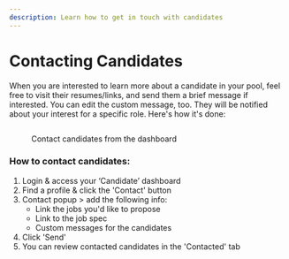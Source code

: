 ```yaml
---
description: Learn how to get in touch with candidates
---
```


# Contacting Candidates

When you are interested to learn more about a candidate in your pool, feel free to visit their resumes/links, and send them a brief message if interested. You can edit the custom message, too. They will be notified about your interest for a specific role. Here's how it's done:

<figure><img src="../../.gitbook/assets/https___techtree.dev_dashboard_company_candidates - 12 January 2023 (2).gif" alt=""><figcaption><p>Contact candidates from the dashboard</p></figcaption></figure>

### How to contact candidates:

1. Login & access your ‘Candidate’ dashboard
2. Find a profile & click the 'Contact' button
3. Contact popup > add the following info:
   * Link the jobs you'd like to propose
   * Link to the job spec
   * Custom messages for the candidates
4. Click 'Send'
5. You can review contacted candidates in the 'Contacted' tab
